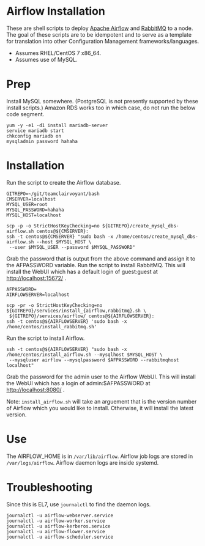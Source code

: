 # Airflow Installation

These are shell scripts to deploy [Apache Airflow](http://airflow.incubator.apache.org/) and [RabbitMQ](https://www.rabbitmq.com/) to a node.  The goal of these scripts are to be idempotent and to serve as a template for translation into other Configuration Management frameworks/languages.

* Assumes RHEL/CentOS 7 x86_64.
* Assumes use of MySQL.

# Prep

Install MySQL somewhere.  (PostgreSQL is not presently supported by these install scripts.)  Amazon RDS works too in which case, do not run the below code segment.

```
yum -y -e1 -d1 install mariadb-server
service mariadb start
chkconfig mariadb on
mysqladmin password hahaha
```

# Installation

Run the script to create the Airflow database.
```
GITREPO=~/git/teamclairvoyant/bash
CMSERVER=localhost
MYSQL_USER=root
MYSQL_PASSWORD=hahaha
MYSQL_HOST=localhost

scp -p -o StrictHostKeyChecking=no ${GITREPO}/create_mysql_dbs-airflow.sh centos@${CMSERVER}:
ssh -t centos@${CMSERVER} "sudo bash -x /home/centos/create_mysql_dbs-airflow.sh --host $MYSQL_HOST \
 --user $MYSQL_USER --password $MYSQL_PASSWORD"
```

Grab the password that is output from the above command and assign it to the AFPASSWORD variable.
Run the script to install RabbitMQ.  This will install the WebUI which has a default login of guest:guest at [http://localhost:15672/](http://localhost:15672/) .
```
AFPASSWORD=
AIRFLOWSERVER=localhost

scp -pr -o StrictHostKeyChecking=no ${GITREPO}/services/install_{airflow,rabbitmq}.sh \
 ${GITREPO}/services/airflow/ centos@${AIRFLOWSERVER}:
ssh -t centos@${AIRFLOWSERVER} 'sudo bash -x /home/centos/install_rabbitmq.sh'
```

Run the script to install Airflow.
```
ssh -t centos@${AIRFLOWSERVER} "sudo bash -x /home/centos/install_airflow.sh --mysqlhost $MYSQL_HOST \
 --mysqluser airflow --mysqlpassword $AFPASSWORD --rabbitmqhost localhost"
```
Grab the password for the admin user to the Airflow WebUI.
This will install the WebUI which has a login of admin:$AFPASSWORD at [http://localhost:8080/](http://localhost:8080/) .

Note: `install_airflow.sh` will take an arguement that is the version number of Airflow which you would like to install.  Otherwise, it will install the latest version.

# Use

The AIRFLOW_HOME is in `/var/lib/airflow`.  Airflow job logs are stored in `/var/logs/airflow`.  Airflow daemon logs are inside systemd.

# Troubleshooting

Since this is EL7, use `journalctl` to find the daemon logs.
```
journalctl -u airflow-webserver.service
journalctl -u airflow-worker.service
journalctl -u airflow-kerberos.service
journalctl -u airflow-flower.service
journalctl -u airflow-scheduler.service
```

